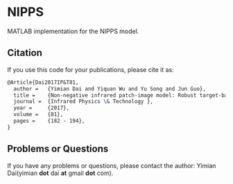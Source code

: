 # NIPPS
MATLAB implementation for the NIPPS model.



## Citation

If you use this code for your publications, please cite it as:

```latex
@Article{Dai2017IP&T81,
  author =   {Yimian Dai and Yiquan Wu and Yu Song and Jun Guo},
  title =    {Non-negative infrared patch-image model: Robust target-background separation via partial sum minimization of singular values },
  journal =  {Infrared Physics \& Technology },
  year =     {2017},
  volume =   {81},
  pages =    {182 - 194},
}
```



## Problems or Questions

If you have any problems or questions, please contact the author: Yimian Dai(yimian **dot** dai **at** gmail **dot** com).

